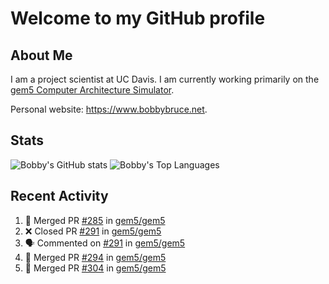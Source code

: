 # Welcome to my GitHub profile

## About Me

I am a project scientist at UC Davis. I am currently working primarily on the [gem5 Computer Architecture Simulator](https://github.com/gem5).

Personal website: <https://www.bobbybruce.net>.

## Stats

![Bobby's GitHub stats](https://github-readme-stats.vercel.app/api?username=bobbyrbruce&show_icons=true&theme=responsive&include_all_commits=true&count_private=true&show=reviews&disable_animations=true)
![Bobby's Top Languages ](https://github-readme-stats.vercel.app/api/top-langs/?username=bobbyrbruce&layout=compact&theme=responsive&count_private=true&langs_count=10&disable_animations=true)

## Recent Activity

<!--START_SECTION:activity-->
1. 🎉 Merged PR [#285](https://github.com/gem5/gem5/pull/285) in [gem5/gem5](https://github.com/gem5/gem5)
2. ❌ Closed PR [#291](https://github.com/gem5/gem5/pull/291) in [gem5/gem5](https://github.com/gem5/gem5)
3. 🗣 Commented on [#291](https://github.com/gem5/gem5/pull/291#issuecomment-1718411623) in [gem5/gem5](https://github.com/gem5/gem5)
4. 🎉 Merged PR [#294](https://github.com/gem5/gem5/pull/294) in [gem5/gem5](https://github.com/gem5/gem5)
5. 🎉 Merged PR [#304](https://github.com/gem5/gem5/pull/304) in [gem5/gem5](https://github.com/gem5/gem5)
<!--END_SECTION:activity-->
